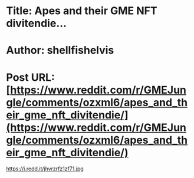 # Title: Apes and their GME NFT divitendie…
# Author: shellfishelvis
# Post URL: [https://www.reddit.com/r/GMEJungle/comments/ozxml6/apes_and_their_gme_nft_divitendie/](https://www.reddit.com/r/GMEJungle/comments/ozxml6/apes_and_their_gme_nft_divitendie/)


https://i.redd.it/jhvrzrfz1zf71.jpg